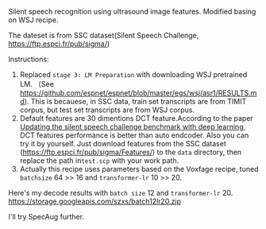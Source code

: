 Silent speech recognition using ultrasound image features. Modified basing on WSJ recipe.

The dateset is from SSC dataset(Silent Speech Challenge, https://ftp.espci.fr/pub/sigma/)

Instructions:
1. Replaced `stage 3: LM Preparation` with downloading WSJ pretrained LM. （See https://github.com/espnet/espnet/blob/master/egs/wsj/asr1/RESULTS.md). This is becauese, in SSC data, train set transcripts are from TIMIT corpus, but test set transcripts are from WSJ corpus.
2. Default features are 30 dimentions DCT feature.According to the paper [Updating the silent speech challenge benchmark with deep learning](https://arxiv.org/abs/1709.06818), DCT features performance is better than auto endcoder. Also you can try it by yourself. Just download features from the SSC dataset (https://ftp.espci.fr/pub/sigma/Features/) to the `data` directory, then replace the path in`test.scp` with your work path.
3. Actually this recipe uses parameters based on the Voxfage recipe, tuned `batchsize` 64 >> 16 and `transformer-lr` 10 >> 20.

Here's my decode results with `batch size` 12 and `transformer-lr` 20. https://storage.googleapis.com/szxs/batch12lr20.zip

I'll try SpecAug further.
